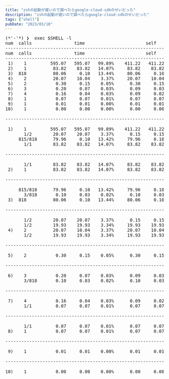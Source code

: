 ```yaml
---
title: "zshの起動が遅いので調べたらgoogle-cloud-sdkのせいだった"
description: "zshの起動が遅いので調べたらgoogle-cloud-sdkのせいだった"
tags: ["shell"]
pubDate: "2023/03/10"
---
```


<pre class="code" data-lang="" data-unlink="">
(*'-'*) ❯  exec $SHELL -l
num  calls                time                       self            name
-----------------------------------------------------------------------------------
num  calls                time                       self            name
-----------------------------------------------------------------------------------
 1)    1         595.07   595.07   99.89%    411.22   411.22   69.03%  compinit
 2)    1          83.82    83.82   14.07%     83.82    83.82   14.07%  compdump
 3)  818          80.06     0.10   13.44%     80.06     0.10   13.44%  compdef
 4)    2          20.07    10.04    3.37%     20.07    10.04    3.37%  compaudit
 5)    2           0.30     0.15    0.05%      0.30     0.15    0.05%  add-zsh-hook
 6)    3           0.20     0.07    0.03%      0.09     0.03    0.02%  complete
 7)    4           0.16     0.04    0.03%      0.09     0.02    0.01%  zsh-defer
 8)    1           0.07     0.07    0.01%      0.07     0.07    0.01%  _zsh-defer-schedule
 9)    1           0.01     0.01    0.00%      0.01     0.01    0.00%  bashcompinit
10)    1           0.00     0.00    0.00%      0.00     0.00    0.00%  __starship_get_time

-----------------------------------------------------------------------------------

 1)    1         595.07   595.07   99.89%    411.22   411.22   69.03%  compinit
       1/2        20.07    20.07    3.37%      0.15     0.15             compaudit [4]
     815/818      79.96     0.10   13.42%     79.96     0.10             compdef [3]
       1/1        83.82    83.82   14.07%     83.82    83.82             compdump [2]

-----------------------------------------------------------------------------------

       1/1        83.82    83.82   14.07%     83.82    83.82             compinit [1]
 2)    1          83.82    83.82   14.07%     83.82    83.82   14.07%  compdump

-----------------------------------------------------------------------------------

     815/818      79.96     0.10   13.42%     79.96     0.10             compinit [1]
       3/818       0.10     0.03    0.02%      0.10     0.03             complete [6]
 3)  818          80.06     0.10   13.44%     80.06     0.10   13.44%  compdef

-----------------------------------------------------------------------------------

       1/2        20.07    20.07    3.37%      0.15     0.15             compinit [1]
       1/2        19.93    19.93    3.34%     19.93    19.93             compaudit [4]
 4)    2          20.07    10.04    3.37%     20.07    10.04    3.37%  compaudit
       1/2        19.93    19.93    3.34%     19.93    19.93             compaudit [4]

-----------------------------------------------------------------------------------

 5)    2           0.30     0.15    0.05%      0.30     0.15    0.05%  add-zsh-hook

-----------------------------------------------------------------------------------

 6)    3           0.20     0.07    0.03%      0.09     0.03    0.02%  complete
       3/818       0.10     0.03    0.02%      0.10     0.03             compdef [3]

-----------------------------------------------------------------------------------

 7)    4           0.16     0.04    0.03%      0.09     0.02    0.01%  zsh-defer
       1/1         0.07     0.07    0.01%      0.07     0.07             _zsh-defer-schedule [8]

-----------------------------------------------------------------------------------

       1/1         0.07     0.07    0.01%      0.07     0.07             zsh-defer [7]
 8)    1           0.07     0.07    0.01%      0.07     0.07    0.01%  _zsh-defer-schedule

-----------------------------------------------------------------------------------

 9)    1           0.01     0.01    0.00%      0.01     0.01    0.00%  bashcompinit

-----------------------------------------------------------------------------------

10)    1           0.00     0.00    0.00%      0.00     0.00    0.00%  __starship_get_time
</pre>
